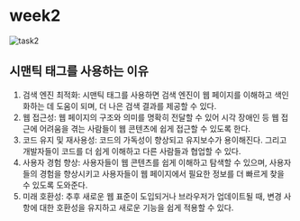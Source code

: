 # week2
![task2](image.png)

## 시맨틱 태그를 사용하는 이유
1. 검색 엔진 최적화: 시맨틱 태그를 사용하면 검색 엔진이 웹 페이지를 이해하고 색인화하는 데 도움이 되며, 더 나은 검색 결과를 제공할 수 있다.
2. 웹 접근성: 웹 페이지의 구조와 의미를 명확히 전달할 수 있어 시각 장애인 등 웹 접근에 어려움을 겪는 사람들이 웹 콘텐츠에 쉽게 접근할 수 있도록 한다.
3. 코드 유지 및 재사용성: 코드의 가독성이 향상되고 유지보수가 용이해진다. 그리고 개발자들이 코드를 더 쉽게 이해하고 다른 사람들과 협업할 수 있다.
4. 사용자 경험 향상: 사용자들이 웹 콘텐츠를 쉽게 이해하고 탐색할 수 있으며, 사용자들의 경험을 향상시키고 사용자들이 웹 페이지에서 필요한 정보를 더 빠르게 찾을 수 있도록 도와준다.
5. 미래 호환성: 추후 새로운 웹 표준이 도입되거나 브라우저가 업데이트될 때, 변경 사항에 대한 호환성을 유지하고 새로운 기능을 쉽게 적용할 수 있다.
